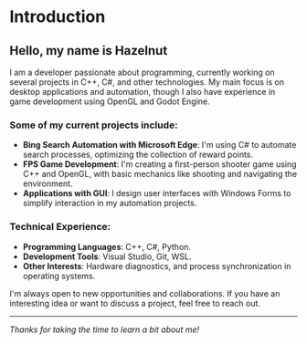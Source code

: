 # Introduction

## Hello, my name is **Hazelnut**

I am a developer passionate about programming, currently working on several projects in C++, C#, and other technologies. My main focus is on desktop applications and automation, though I also have experience in game development using OpenGL and Godot Engine.

### Some of my current projects include:

- **Bing Search Automation with Microsoft Edge**: I'm using C# to automate search processes, optimizing the collection of reward points.
- **FPS Game Development**: I'm creating a first-person shooter game using C++ and OpenGL, with basic mechanics like shooting and navigating the environment.
- **Applications with GUI**: I design user interfaces with Windows Forms to simplify interaction in my automation projects.

### Technical Experience:

- **Programming Languages**: C++, C#, Python.
- **Development Tools**: Visual Studio, Git, WSL.
- **Other Interests**: Hardware diagnostics, and process synchronization in operating systems.

I'm always open to new opportunities and collaborations. If you have an interesting idea or want to discuss a project, feel free to reach out.

---

_Thanks for taking the time to learn a bit about me!_

